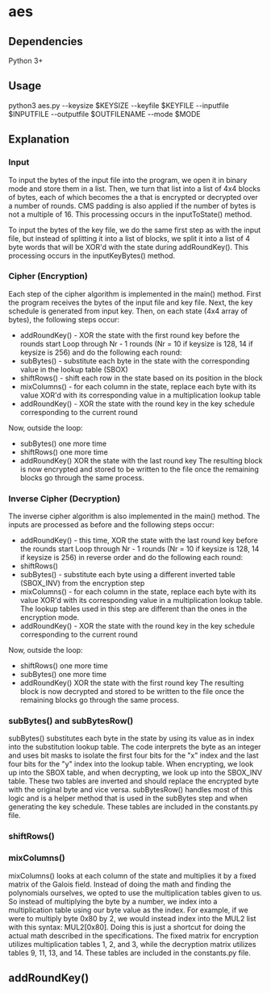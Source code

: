 # aes

## Dependencies
Python 3+

## Usage
python3 aes.py --keysize $KEYSIZE --keyfile $KEYFILE --inputfile $INPUTFILE --outputfile $OUTFILENAME --mode $MODE

## Explanation

### Input
To input the bytes of the input file into the program, we open it in binary mode and store them in a list. Then, we turn that list into a list of 4x4 blocks of bytes, each of which becomes the a that is encrypted or decrypted over a number of rounds. CMS padding is also applied if the number of bytes is not a multiple of 16. This processing occurs in the inputToState() method.

To input the bytes of the key file, we do the same first step as with the input file, but instead of splitting it into a list of blocks, we split it into a list of 4 byte words that will be XOR'd with the state during addRoundKey(). This processing occurs in the inputKeyBytes() method.

### Cipher (Encryption)
Each step of the cipher algorithm is implemented in the main() method. First the program receives the bytes of the input file and key file. Next, the key schedule is generated from input key. Then, on each state (4x4 array of bytes), the following steps occur:
* addRoundKey() - XOR the state with the first round key before the rounds start
Loop through Nr - 1 rounds (Nr = 10 if keysize is 128, 14 if keysize is 256) and do the following each round:
* subBytes() - substitute each byte in the state with the corresponding value in the lookup table (SBOX)
* shiftRows() - shift each row in the state based on its position in the block
* mixColumns() - for each column in the state, replace each byte with its value XOR'd with its corresponding value in a multiplication lookup table
* addRoundKey() - XOR the state with the round key in the key schedule corresponding to the current round

Now, outside the loop:
* subBytes() one more time
* shiftRows() one more time
* addRoundKey() XOR the state with the last round key
The resulting block is now encrypted and stored to be written to the file once the remaining blocks go through the same process.

### Inverse Cipher (Decryption)
The inverse cipher algorithm is also implemented in the main() method. The inputs are processed as before and the following steps occur:
* addRoundKey() - this time, XOR the state with the last round key before the rounds start
Loop through Nr - 1 rounds (Nr = 10 if keysize is 128, 14 if keysize is 256) in reverse order and do the following each round:
* shiftRows()
* subBytes() - substitute each byte using a different inverted table (SBOX_INV) from the encryption step
* mixColumns() - for each column in the state, replace each byte with its value XOR'd with its corresponding value in a multiplication lookup table. The lookup tables used in this step are different than the ones in the encryption mode.
* addRoundKey() - XOR the state with the round key in the key schedule corresponding to the current round

Now, outside the loop:
* shiftRows() one more time
* subBytes() one more time
* addRoundKey() XOR the state with the first round key
The resulting block is now decrypted and stored to be written to the file once the remaining blocks go through the same process.

### subBytes() and subBytesRow()
subBytes() substitutes each byte in the state by using its value as in index into the substitution lookup table. The code interprets the byte as an integer and uses bit masks to isolate the first four bits for the "x" index and the last four bits for the "y" index into the lookup table. When encrypting, we look up into the SBOX table, and when decrypting, we look up into the SBOX_INV table. These two tables are inverted and should replace the encrypted byte with the original byte and vice versa. subBytesRow() handles most of this logic and is a helper method that is used in the subBytes step and when generating the key schedule. These tables are included in the constants.py file.

### shiftRows()

### mixColumns()
mixColumns() looks at each column of the state and multiplies it by a fixed matrix of the Galois field. Instead of doing the math and finding the polynomials ourselves, we opted to use the multiplication tables given to us. So instead of multiplying the byte by a number, we index into a multiplication table using our byte value as the index. For example, if we were to multiply byte 0x80 by 2, we would instead index into the MUL2 list with this syntax: MUL2[0x80]. Doing this is just a shortcut for doing the actual math described in the specifications. The fixed matrix for encryption utilizes multiplication tables 1, 2, and 3, while the decryption matrix utilizes tables 9, 11, 13, and 14. These tables are included in the constants.py file.

## addRoundKey()